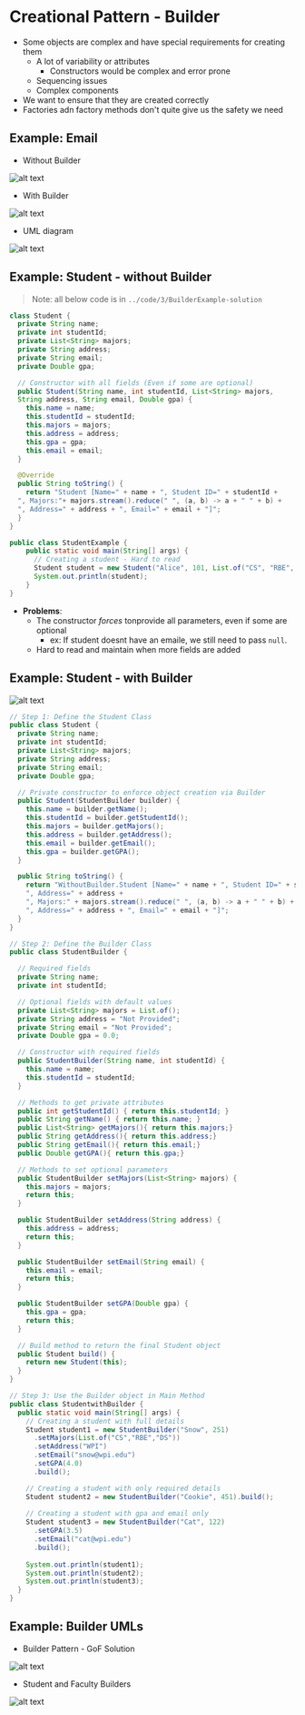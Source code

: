 # Creational Pattern - Builder

- Some objects are complex and have special requirements for creating them
  - A lot of variability or attributes
    - Constructors would be complex and error prone
  - Sequencing issues
  - Complex components
- We want to ensure that they are created correctly
- Factories adn factory methods don't quite give us the safety we need

## Example: Email

- Without Builder

![alt text](../img/3/emailnobuild.png)

- With Builder

![alt text](../img/3/emailbuilder.png)

- UML diagram

![alt text](../img/3/emailuml.png)

## Example: Student - without Builder

> Note: all below code is in `../code/3/BuilderExample-solution`

```Java
class Student {
  private String name;
  private int studentId;
  private List<String> majors;
  private String address;
  private String email;
  private Double gpa;

  // Constructor with all fields (Even if some are optional)
  public Student(String name, int studentId, List<String> majors,
  String address, String email, Double gpa) {
    this.name = name;
    this.studentId = studentId;
    this.majors = majors;
    this.address = address;
    this.gpa = gpa;
    this.email = email;
  }

  @Override
  public String toString() {
    return "Student [Name=" + name + ", Student ID=" + studentId +
  ", Majors:"+ majors.stream().reduce(" ", (a, b) -> a + " " + b) +
  ", Address=" + address + ", Email=" + email + "]"; 
  }
}

public class StudentExample {
    public static void main(String[] args) {
      // Creating a student - Hard to read
      Student student = new Student("Alice", 101, List.of("CS", "RBE", "DS"), "WPI","snow@wpi.edu", 4.0);
      System.out.println(student);
    }
}
```

- **Problems**:
  - The constructor *forces* tonprovide all parameters, even if some are optional
    - ex: If student doesnt have an emaile, we still need to pass `null`.
  - Hard to read and maintain when more fields are added

## Example: Student - with Builder

![alt text](../img/3/studentumlbuilder.png)

```Java
// Step 1: Define the Student Class
public class Student {
  private String name;
  private int studentId;
  private List<String> majors;
  private String address;
  private String email;
  private Double gpa;

  // Private constructor to enforce object creation via Builder
  public Student(StudentBuilder builder) {
    this.name = builder.getName();
    this.studentId = builder.getStudentId();
    this.majors = builder.getMajors();
    this.address = builder.getAddress();
    this.email = builder.getEmail();
    this.gpa = builder.getGPA();
  }

  public String toString() {
    return "WithoutBuilder.Student [Name=" + name + ", Student ID=" + studentId +
    ", Address=" + address +
    ", Majors:" + majors.stream().reduce(" ", (a, b) -> a + " " + b) +
    ", Address=" + address + ", Email=" + email + "]";
  }
}

// Step 2: Define the Builder Class
public class StudentBuilder {

  // Required fields
  private String name;
  private int studentId;

  // Optional fields with default values
  private List<String> majors = List.of();
  private String address = "Not Provided";
  private String email = "Not Provided";
  private Double gpa = 0.0;

  // Constructor with required fields
  public StudentBuilder(String name, int studentId) {
    this.name = name;
    this.studentId = studentId;
  }

  // Methods to get private attributes
  public int getStudentId() { return this.studentId; }
  public String getName() { return this.name; }
  public List<String> getMajors(){ return this.majors;}
  public String getAddress(){ return this.address;}
  public String getEmail(){ return this.email;}
  public Double getGPA(){ return this.gpa;}

  // Methods to set optional parameters
  public StudentBuilder setMajors(List<String> majors) {
    this.majors = majors;
    return this;
  }

  public StudentBuilder setAddress(String address) {
    this.address = address;
    return this;
  }

  public StudentBuilder setEmail(String email) {
    this.email = email;
    return this;
  }

  public StudentBuilder setGPA(Double gpa) {
    this.gpa = gpa;
    return this;
  }

  // Build method to return the final Student object
  public Student build() {
    return new Student(this);
  }
}

// Step 3: Use the Builder object in Main Method
public class StudentwithBuilder {
  public static void main(String[] args) {
    // Creating a student with full details
    Student student1 = new StudentBuilder("Snow", 251)
      .setMajors(List.of("CS","RBE","DS"))
      .setAddress("WPI")
      .setEmail("snow@wpi.edu")
      .setGPA(4.0)
      .build();

    // Creating a student with only required details
    Student student2 = new StudentBuilder("Cookie", 451).build();
    
    // Creating a student with gpa and email only
    Student student3 = new StudentBuilder("Cat", 122)
      .setGPA(3.5)
      .setEmail("cat@wpi.edu")
      .build();
    
    System.out.println(student1);
    System.out.println(student2);
    System.out.println(student3);
  }
}
```

## Example: Builder UMLs

- Builder Pattern - GoF Solution

![alt text](../img/3/builderpattern.png)

- Student and Faculty Builders

![alt text](../img/3/studentandfalculty.png)
